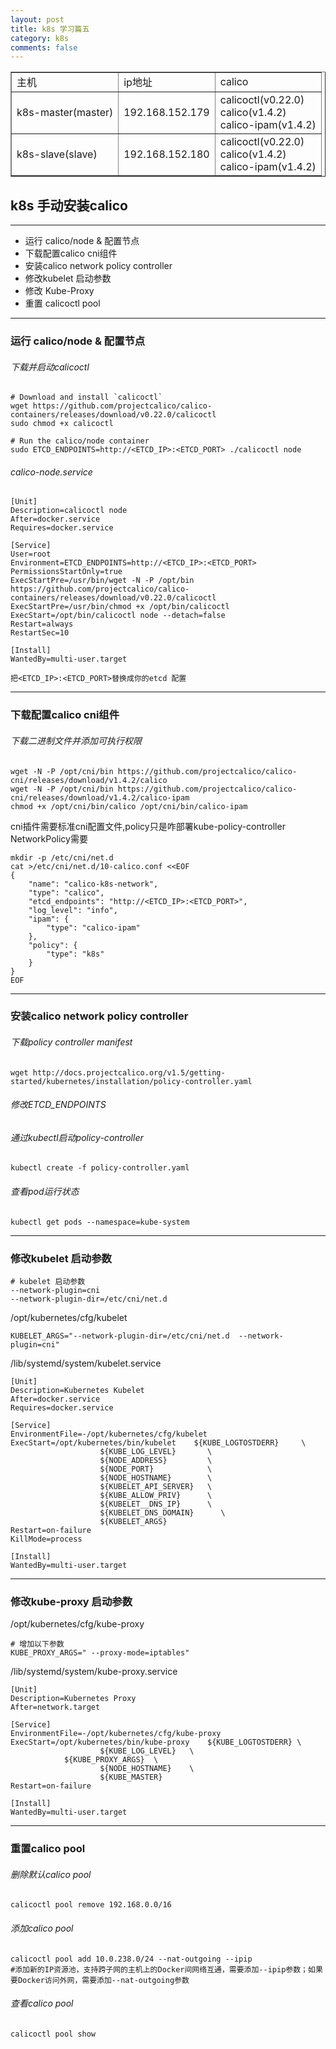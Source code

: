 ```yaml
---
layout: post
title: k8s 学习篇五
category: k8s
comments: false
---
```


<table border="1">
<tr>
<td>主机</td>
<td>ip地址</td>
<td>calico</td>
</tr>
<tr>
<td>k8s-master(master)</td>
<td>192.168.152.179</td>
<td>calicoctl(v0.22.0) <br>calico(v1.4.2) <br>calico-ipam(v1.4.2)</td>
</tr>
<tr>
<td>k8s-slave(slave)</td>
<td>192.168.152.180</td>
<td>calicoctl(v0.22.0) <br>calico(v1.4.2) <br>calico-ipam(v1.4.2)</td>
</tr>
</table>

## k8s 手动安装calico
---
  * 运行 calico/node & 配置节点 
  * 下载配置calico cni组件
  * 安装calico network policy controller
  * 修改kubelet 启动参数
  * 修改 Kube-Proxy
  * 重置 calicoctl pool
  
---

### 运行 calico/node & 配置节点

###### 下载并启动calicoctl

```
# Download and install `calicoctl`
wget https://github.com/projectcalico/calico-containers/releases/download/v0.22.0/calicoctl 
sudo chmod +x calicoctl

# Run the calico/node container
sudo ETCD_ENDPOINTS=http://<ETCD_IP>:<ETCD_PORT> ./calicoctl node
```

###### calico-node.service

```
[Unit]
Description=calicoctl node
After=docker.service
Requires=docker.service

[Service]
User=root
Environment=ETCD_ENDPOINTS=http://<ETCD_IP>:<ETCD_PORT>
PermissionsStartOnly=true
ExecStartPre=/usr/bin/wget -N -P /opt/bin https://github.com/projectcalico/calico-containers/releases/download/v0.22.0/calicoctl
ExecStartPre=/usr/bin/chmod +x /opt/bin/calicoctl
ExecStart=/opt/bin/calicoctl node --detach=false
Restart=always
RestartSec=10

[Install]
WantedBy=multi-user.target
```

```
把<ETCD_IP>:<ETCD_PORT>替换成你的etcd 配置
```
---

### 下载配置calico cni组件
###### 下载二进制文件并添加可执行权限
```
wget -N -P /opt/cni/bin https://github.com/projectcalico/calico-cni/releases/download/v1.4.2/calico
wget -N -P /opt/cni/bin https://github.com/projectcalico/calico-cni/releases/download/v1.4.2/calico-ipam
chmod +x /opt/cni/bin/calico /opt/cni/bin/calico-ipam
```

cni插件需要标准cni配置文件,policy只是咋部署kube-policy-controller NetworkPolicy需要

```
mkdir -p /etc/cni/net.d
cat >/etc/cni/net.d/10-calico.conf <<EOF
{
    "name": "calico-k8s-network",
    "type": "calico",
    "etcd_endpoints": "http://<ETCD_IP>:<ETCD_PORT>",
    "log_level": "info",
    "ipam": {
        "type": "calico-ipam"
    },
    "policy": {
        "type": "k8s"
    }
}
EOF
```

------------------------------------

### 安装calico network policy controller
###### 下载policy controller manifest
```
wget http://docs.projectcalico.org/v1.5/getting-started/kubernetes/installation/policy-controller.yaml
```
######  修改ETCD_ENDPOINTS


###### 通过kubectl启动policy-controller
```
kubectl create -f policy-controller.yaml
```

###### 查看pod运行状态
```
kubectl get pods --namespace=kube-system
```

---
### 修改kubelet 启动参数
```
# kubelet 启动参数
--network-plugin=cni
--network-plugin-dir=/etc/cni/net.d
```

/opt/kubernetes/cfg/kubelet

```
KUBELET_ARGS="--network-plugin-dir=/etc/cni/net.d  --network-plugin=cni"
```

/lib/systemd/system/kubelet.service

```
[Unit]
Description=Kubernetes Kubelet
After=docker.service
Requires=docker.service

[Service]
EnvironmentFile=-/opt/kubernetes/cfg/kubelet
ExecStart=/opt/kubernetes/bin/kubelet    ${KUBE_LOGTOSTDERR}     \
                    ${KUBE_LOG_LEVEL}       \
                    ${NODE_ADDRESS}         \
                    ${NODE_PORT}            \
                    ${NODE_HOSTNAME}        \
                    ${KUBELET_API_SERVER}   \
                    ${KUBE_ALLOW_PRIV}      \
                    ${KUBELET__DNS_IP}      \
                    ${KUBELET_DNS_DOMAIN}      \
                    ${KUBELET_ARGS}
Restart=on-failure
KillMode=process

[Install]
WantedBy=multi-user.target
```

---
### 修改kube-proxy 启动参数

/opt/kubernetes/cfg/kube-proxy

```
# 增加以下参数
KUBE_PROXY_ARGS=" --proxy-mode=iptables"
```

/lib/systemd/system/kube-proxy.service

```
[Unit]
Description=Kubernetes Proxy
After=network.target

[Service]
EnvironmentFile=-/opt/kubernetes/cfg/kube-proxy
ExecStart=/opt/kubernetes/bin/kube-proxy    ${KUBE_LOGTOSTDERR} \
                    ${KUBE_LOG_LEVEL}   \
		    ${KUBE_PROXY_ARGS}  \
                    ${NODE_HOSTNAME}    \
                    ${KUBE_MASTER}
Restart=on-failure

[Install]
WantedBy=multi-user.target
```
---
### 重置calico  pool
###### 删除默认calico pool
```
calicoctl pool remove 192.168.0.0/16
```
###### 添加calico pool
```
calicoctl pool add 10.0.238.0/24 --nat-outgoing --ipip  
#添加新的IP资源池，支持跨子网的主机上的Docker间网络互通，需要添加--ipip参数；如果要Docker访问外网，需要添加--nat-outgoing参数
```
###### 查看calico pool
```
calicoctl pool show
```
